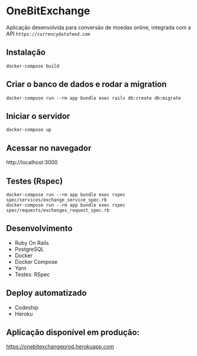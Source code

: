 # OneBitExchange

Aplicação desenvolvida para conversão de moedas online, integrada com a API `https://currencydatafeed.com`

## Instalação

```
docker-compose build
```

## Criar o banco de dados e rodar a migration

```
docker-compose run --rm app bundle exec rails db:create db:migrate
```

## Iniciar o servidor

```
docker-compose up
```

## Acessar no navegador

http://localhost:3000

## Testes (Rspec)

```
docker-compose run --rm app bundle exec rspec spec/services/exchange_service_spec.rb
docker-compose run --rm app bundle exec rspec spec/requests/exchanges_request_spec.rb
```

## Desenvolvimento

- Ruby On Rails
- PostgreSQL
- Docker
- Docker Compose
- Yarn
- Testes: RSpec

## Deploy automatizado

- Codeship
- Heroku

## Aplicação disponível em produção:

https://onebitexchangeprod.herokuapp.com
